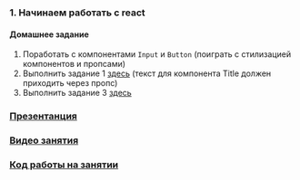 ### 1. Начинаем работать с react

#### Домашнее задание
1. Поработать c компонентами `Input` и `Button` (поиграть с стилизацией компонентов и пропсами)
2. Выполнить задание 1 [здесь](https://drive.google.com/file/d/1fF8xh95j9t_qRO1AYIf-fBq4lEkTsr1v/view?usp=sharing) (текст для компонента Title должен приходить через пропс)
3. Выполнить задание 3 [здесь](https://drive.google.com/file/d/1JfEm_m-Z12QGrx1FvOAL5BYlprDza-ot/view?usp=sharing)

### [Презентанция](https://drive.google.com/file/d/1W0nQPJ1MnUGJ2rsLBW9xI_n3WEyk6QtP/view?usp=sharing)
### [Видео занятия](https://drive.google.com/drive/folders/1HXbwIBhykFEmCZqBsw2FMzHVahk62CYD?usp=sharing)
### [Код работы на занятии](../classWork)
